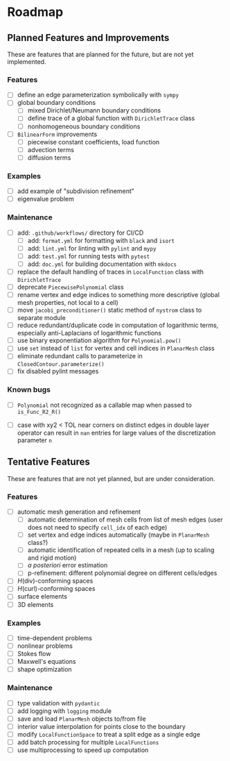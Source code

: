 # Roadmap


## Planned Features and Improvements
These are features that are planned for the future, but are not yet implemented.
### Features
- [ ] define an edge parameterization symbolically with `sympy`
- [ ] global boundary conditions
    - [ ] mixed Dirichlet/Neumann boundary conditions
    - [ ] define trace of a global function with `DirichletTrace` class
    - [ ] nonhomogeneous boundary conditions
- [ ] `BilinearForm` improvements
    - [ ] piecewise constant coefficients, load function
    - [ ] advection terms
    - [ ] diffusion terms
### Examples
- [ ] add example of "subdivision refinement"
- [ ] eigenvalue problem
### Maintenance
- [ ] add: `.github/workflows/` directory for CI/CD
    - [ ] add: `format.yml` for formatting with `black` and `isort`
    - [ ] add: `lint.yml` for linting with `pylint` and `mypy`
    - [ ] add: `test.yml` for running tests with `pytest`
    - [ ] add: `doc.yml` for building documentation with `mkdocs`
- [ ] replace the default handling of traces in `LocalFunction` class with
  `DirichletTrace`
- [ ] deprecate `PiecewisePolynomial` class
- [ ] rename vertex and edge indices to something more descriptive (global mesh
  properties, not local to a cell)
- [ ] move `jacobi_preconditioner()` static method of `nystrom` class to
  separate module
- [ ] reduce redundant/duplicate code in computation of logarithmic terms,
  especially anti-Laplacians of logarithmic functions
- [ ] use binary exponentiation algorithm for `Polynomial.pow()`
- [ ] use `set` instead of `list` for vertex and cell indices in `PlanarMesh`
  class
- [ ] eliminate redundant calls to parameterize in `ClosedContour.parameterize()`
- [ ] fix disabled pylint messages
### Known bugs
- [ ] `Polynomial` not recognized as a callable map when passed to
  `is_Func_R2_R()`
- [ ] case with xy2 < TOL near corners on distinct edges in double layer
  operator can result in `nan` entries for large values of the discretization
  parameter `n`


## Tentative Features
These are features that are not yet planned, but are under consideration.
### Features
- [ ] automatic mesh generation and refinement
    - [ ] automatic determination of mesh cells from list of mesh edges (user
      does not need to specify `cell_idx` of each edge)
    - [ ] set vertex and edge indices automatically (maybe in `PlanarMesh`
      class?)
    - [ ] automatic identification of repeated cells in a mesh (up to scaling
      and rigid motion)
    - [ ] *a posteriori* error estimation
    - [ ] p-refinement: different polynomial degree on different cells/edges
- [ ] $H$(div)-conforming spaces
- [ ] $H$(curl)-conforming spaces
- [ ] surface elements
- [ ] 3D elements
### Examples
- [ ] time-dependent problems
- [ ] nonlinear problems
- [ ] Stokes flow
- [ ] Maxwell's equations
- [ ] shape optimization
### Maintenance
- [ ] type validation with `pydantic`
- [ ] add logging with `logging` module
- [ ] save and load `PlanarMesh` objects to/from file
- [ ] interior value interpolation for points close to the boundary
- [ ] modify `LocalFunctionSpace` to treat a split edge as a single edge
- [ ] add batch processing for multiple `LocalFunctions`
- [ ] use multiprocessing to speed up computation